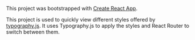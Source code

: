 This project was bootstrapped with [Create React App](https://github.com/facebookincubator/create-react-app).

This project is used to quickly view different styles offered by [typography.js](https://github.com/kyleamathews/typography.js). It uses Typography.js to apply the styles and React Router to switch between them.
